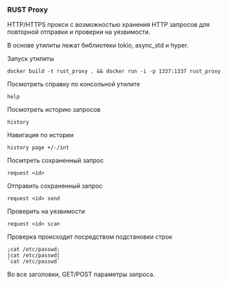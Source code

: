 ### RUST Proxy

HTTP/HTTPS прокси с возможностью хранения HTTP запросов для повторной отправки и
 проверки на уязвимости.
 
В основе утилиты лежат библиотеки tokio, async_std и hyper.

Запуск утилиты 
```shell script
docker build -t rust_proxy . && docker run -i -p 1337:1337 rust_proxy
```
Посмотреть справку по консольной утилите
```shell script
help
```
Посмотреть историю запросов
```shell script
history
```
Навигация по истории
```shell script
history page +/-/int
```
Посмтреть сохраненный запрос
```shell script
request <id>
```
Отправить сохраненный запрос
```shell script
request <id> send
```
Проверить на уязвимости
```shell script
request <id> scan
```
Проверка происходит посредством подстановки строк
```
;cat /etc/passwd;
|cat /etc/passwd|
`cat /etc/passwd`
```
Во все заголовки, GET/POST параметры запроса.
